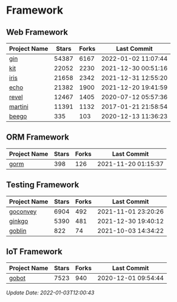 # Framework

## Web Framework
| Project Name | Stars | Forks | Last Commit |
| ------------ | ----- | ----- | ----------- |
| [gin](https://github.com/gin-gonic/gin) | 54387 | 6167 | 2022-01-02 11:07:44 |
| [kit](https://github.com/go-kit/kit) | 22052 | 2230 | 2021-12-30 00:51:16 |
| [iris](https://github.com/kataras/iris) | 21658 | 2342 | 2021-12-31 12:55:20 |
| [echo](https://github.com/labstack/echo) | 21382 | 1900 | 2021-12-20 19:41:59 |
| [revel](https://github.com/revel/revel) | 12467 | 1405 | 2020-07-12 05:57:36 |
| [martini](https://github.com/go-martini/martini) | 11391 | 1132 | 2017-01-21 21:58:54 |
| [beego](https://github.com/astaxie/beego) | 335 | 103 | 2020-12-13 11:36:23 |

## ORM Framework
| Project Name | Stars | Forks | Last Commit |
| ------------ | ----- | ----- | ----------- |
| [gorm](https://github.com/jinzhu/gorm) | 398 | 126 | 2021-11-20 01:15:37 |

## Testing Framework
| Project Name | Stars | Forks | Last Commit |
| ------------ | ----- | ----- | ----------- |
| [goconvey](https://github.com/smartystreets/goconvey) | 6904 | 492 | 2021-11-01 23:20:26 |
| [ginkgo](https://github.com/onsi/ginkgo) | 5390 | 481 | 2021-12-30 19:40:12 |
| [goblin](https://github.com/franela/goblin) | 822 | 74 | 2021-10-03 14:34:22 |

## IoT Framework
| Project Name | Stars | Forks | Last Commit |
| ------------ | ----- | ----- | ----------- |
| [gobot](https://github.com/hybridgroup/gobot) | 7523 | 940 | 2020-12-01 09:54:44 |

*Update Date: 2022-01-03T12:00:43*